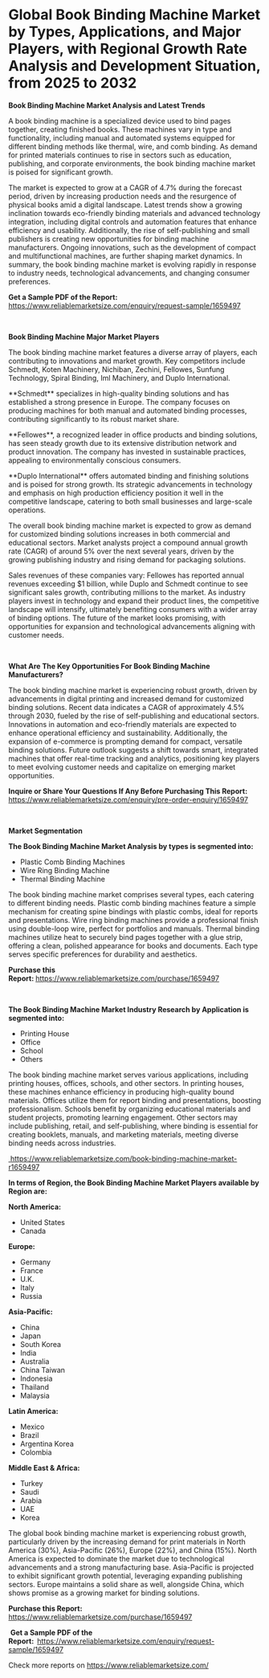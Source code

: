 <p><h1>Global Book Binding Machine Market by Types, Applications, and Major Players, with Regional Growth Rate Analysis and Development Situation, from 2025 to 2032</h1></p><p><strong>Book Binding Machine Market Analysis and Latest Trends</strong></p>
<p><p>A book binding machine is a specialized device used to bind pages together, creating finished books. These machines vary in type and functionality, including manual and automated systems equipped for different binding methods like thermal, wire, and comb binding. As demand for printed materials continues to rise in sectors such as education, publishing, and corporate environments, the book binding machine market is poised for significant growth.</p><p>The market is expected to grow at a CAGR of 4.7% during the forecast period, driven by increasing production needs and the resurgence of physical books amid a digital landscape. Latest trends show a growing inclination towards eco-friendly binding materials and advanced technology integration, including digital controls and automation features that enhance efficiency and usability. Additionally, the rise of self-publishing and small publishers is creating new opportunities for binding machine manufacturers. Ongoing innovations, such as the development of compact and multifunctional machines, are further shaping market dynamics. In summary, the book binding machine market is evolving rapidly in response to industry needs, technological advancements, and changing consumer preferences.</p></p>
<p><strong>Get a Sample PDF of the Report:&nbsp;</strong> <a href="https://www.reliablemarketsize.com/enquiry/request-sample/1659497?utm_campaign=2271&utm_medium=2&utm_source=Github&utm_content=ia&utm_term=08042025&utm_id=book-binding-machine">https://www.reliablemarketsize.com/enquiry/request-sample/1659497</a></p>
<p>&nbsp;</p>
<p><strong>Book Binding Machine Major Market Players</strong></p>
<p><p>The book binding machine market features a diverse array of players, each contributing to innovations and market growth. Key competitors include Schmedt, Koten Machinery, Nichiban, Zechini, Fellowes, Sunfung Technology, Spiral Binding, Iml Machinery, and Duplo International. </p><p>**Schmedt** specializes in high-quality binding solutions and has established a strong presence in Europe. The company focuses on producing machines for both manual and automated binding processes, contributing significantly to its robust market share.</p><p>**Fellowes**, a recognized leader in office products and binding solutions, has seen steady growth due to its extensive distribution network and product innovation. The company has invested in sustainable practices, appealing to environmentally conscious consumers.</p><p>**Duplo International** offers automated binding and finishing solutions and is poised for strong growth. Its strategic advancements in technology and emphasis on high production efficiency position it well in the competitive landscape, catering to both small businesses and large-scale operations.</p><p>The overall book binding machine market is expected to grow as demand for customized binding solutions increases in both commercial and educational sectors. Market analysts project a compound annual growth rate (CAGR) of around 5% over the next several years, driven by the growing publishing industry and rising demand for packaging solutions.</p><p>Sales revenues of these companies vary: Fellowes has reported annual revenues exceeding $1 billion, while Duplo and Schmedt continue to see significant sales growth, contributing millions to the market. As industry players invest in technology and expand their product lines, the competitive landscape will intensify, ultimately benefiting consumers with a wider array of binding options. The future of the market looks promising, with opportunities for expansion and technological advancements aligning with customer needs.</p></p>
<p>&nbsp;</p>
<p><strong>What Are The Key Opportunities For Book Binding Machine Manufacturers?</strong></p>
<p><p>The book binding machine market is experiencing robust growth, driven by advancements in digital printing and increased demand for customized binding solutions. Recent data indicates a CAGR of approximately 4.5% through 2030, fueled by the rise of self-publishing and educational sectors. Innovations in automation and eco-friendly materials are expected to enhance operational efficiency and sustainability. Additionally, the expansion of e-commerce is prompting demand for compact, versatile binding solutions. Future outlook suggests a shift towards smart, integrated machines that offer real-time tracking and analytics, positioning key players to meet evolving customer needs and capitalize on emerging market opportunities.</p></p>
<p><strong>Inquire or Share Your Questions If Any Before Purchasing This Report:</strong> <a href="https://www.reliablemarketsize.com/enquiry/pre-order-enquiry/1659497?utm_campaign=2271&utm_medium=2&utm_source=Github&utm_content=ia&utm_term=08042025&utm_id=book-binding-machine">https://www.reliablemarketsize.com/enquiry/pre-order-enquiry/1659497</a></p>
<p>&nbsp;</p>
<p><strong>Market Segmentation</strong></p>
<p><strong>The Book Binding Machine Market Analysis by types is segmented into:</strong></p>
<p><ul><li>Plastic Comb Binding Machines</li><li>Wire Ring Binding Machine</li><li>Thermal Binding Machine</li></ul></p>
<p><p>The book binding machine market comprises several types, each catering to different binding needs. Plastic comb binding machines feature a simple mechanism for creating spine bindings with plastic combs, ideal for reports and presentations. Wire ring binding machines provide a professional finish using double-loop wire, perfect for portfolios and manuals. Thermal binding machines utilize heat to securely bind pages together with a glue strip, offering a clean, polished appearance for books and documents. Each type serves specific preferences for durability and aesthetics.</p></p>
<p><strong>Purchase this Report:&nbsp;</strong><a href="https://www.reliablemarketsize.com/purchase/1659497?utm_campaign=2271&utm_medium=2&utm_source=Github&utm_content=ia&utm_term=08042025&utm_id=book-binding-machine">https://www.reliablemarketsize.com/purchase/1659497</a></p>
<p>&nbsp;</p>
<p><strong>The Book Binding Machine Market Industry Research by Application is segmented into:</strong></p>
<p><ul><li>Printing House</li><li>Office</li><li>School</li><li>Others</li></ul></p>
<p><p>The book binding machine market serves various applications, including printing houses, offices, schools, and other sectors. In printing houses, these machines enhance efficiency in producing high-quality bound materials. Offices utilize them for report binding and presentations, boosting professionalism. Schools benefit by organizing educational materials and student projects, promoting learning engagement. Other sectors may include publishing, retail, and self-publishing, where binding is essential for creating booklets, manuals, and marketing materials, meeting diverse binding needs across industries.</p></p>
<p><a href="https://www.reliablemarketsize.com/book-binding-machine-market-r1659497?utm_campaign=2271&utm_medium=2&utm_source=Github&utm_content=ia&utm_term=08042025&utm_id=book-binding-machine">&nbsp;https://www.reliablemarketsize.com/book-binding-machine-market-r1659497</a></p>
<p><strong>In terms of Region, the Book Binding Machine Market Players available by Region are:</strong></p>
<p>
    <p> <strong> North America: </strong>
        <ul>
            <li>United States</li>
            <li>Canada</li>
        </ul>
        </p> 
    <p> <strong> Europe: </strong>
        <ul>
            <li>Germany</li>
            <li>France</li>
            <li>U.K.</li>
            <li>Italy</li>
            <li>Russia</li>
        </ul>
        </p> 
    <p> <strong> Asia-Pacific: </strong>
        <ul>
            <li>China</li>
            <li>Japan</li>
            <li>South Korea</li>
            <li>India</li>
            <li>Australia</li>
            <li>China Taiwan</li>
            <li>Indonesia</li>
            <li>Thailand</li>
            <li>Malaysia</li>
        </ul>
        </p> 
    <p> <strong> Latin America: </strong>
        <ul>
            <li>Mexico</li>
            <li>Brazil</li>
            <li>Argentina Korea</li>
            <li>Colombia</li>
        </ul>
        </p> 
    <p> <strong> Middle East & Africa: </strong>
        <ul>
            <li>Turkey</li>
            <li>Saudi</li>
            <li>Arabia</li>
            <li>UAE</li>
            <li>Korea</li>
        </ul>
    </p>
    </p>
<p><p>The global book binding machine market is experiencing robust growth, particularly driven by the increasing demand for print materials in North America (30%), Asia-Pacific (26%), Europe (22%), and China (15%). North America is expected to dominate the market due to technological advancements and a strong manufacturing base. Asia-Pacific is projected to exhibit significant growth potential, leveraging expanding publishing sectors. Europe maintains a solid share as well, alongside China, which shows promise as a growing market for binding solutions.</p></p>
<p><strong>Purchase this Report: </strong><a href="https://www.reliablemarketsize.com/purchase/1659497?utm_campaign=2271&utm_medium=2&utm_source=Github&utm_content=ia&utm_term=08042025&utm_id=book-binding-machine">https://www.reliablemarketsize.com/purchase/1659497</a></p>
<p>&nbsp;<strong>Get a Sample PDF of the Report:&nbsp;&nbsp;</strong><a href="https://www.reliablemarketsize.com/enquiry/request-sample/1659497?utm_campaign=2271&utm_medium=2&utm_source=Github&utm_content=ia&utm_term=08042025&utm_id=book-binding-machine">https://www.reliablemarketsize.com/enquiry/request-sample/1659497</a></p>
<p><strong></strong></p>
<p>Check more reports on <a href="https://www.reliablemarketsize.com/?utm_campaign=2271&utm_medium=2&utm_source=Github&utm_content=ia&utm_term=08042025&utm_id=book-binding-machine">https://www.reliablemarketsize.com/</a></p>